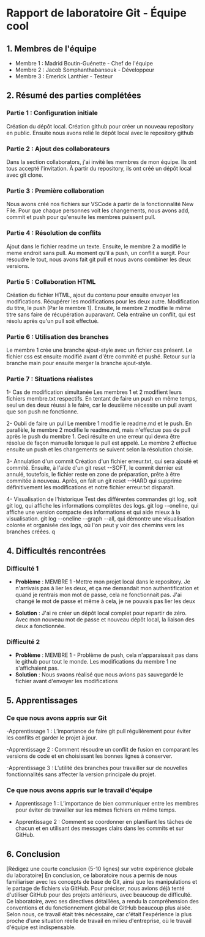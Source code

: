 # Rapport de laboratoire Git - Équipe cool

## 1. Membres de l'équipe
- Membre 1 : Madrid Boutin-Guénette - Chef de l'équipe
- Membre 2 : Jacob Somphanthabansouk  - Développeur
- Membre 3 : Emerick Lanthier - Testeur

## 2. Résumé des parties complétées

### Partie 1 : Configuration initiale
Création du dépôt local. Création github pour créer un nouveau repository en public. Ensuite nous avons relié le dépôt local
avec le repository github

### Partie 2 : Ajout des collaborateurs
Dans la section collaborators, j'ai invité les membres de mon équipe. Ils ont tous accepté l'invitation. À partir du repository, ils ont créé un dépôt local avec git clone.

### Partie 3 : Première collaboration
Nous avons créé nos fichiers sur VSCode à partir de la fonctionnalité New File. Pour que chaque personnes voit les changements, nous avons add, commit et push pour qu'ensuite les membres puissent pull.

### Partie 4 : Résolution de conflits
Ajout dans le fichier readme un texte. Ensuite, le membre 2 a modifié le meme endroit sans pull. Au moment qu'il a push, un conflit a surgit. Pour résoudre le tout, nous avons fait git pull et nous avons combiner les deux versions.

### Partie 5 : Collaboration HTML
Création du fichier HTML, ajout du contenu pour ensuite envoyer les modifications. Récupérer les modifications pour les deux autre. Modification du titre, le push (Par le membre 1). Ensuite, le membre 2 modifie le même titre sans faire de récupération auparavant. Cela entraîne un conflit, qui est résolu après qu'un pull soit effectué.

### Partie 6 : Utilisation des branches
Le membre 1 crée une branche ajout-style avec un fichier css présent. Le fichier css est ensuite modifié avant d'être commité et pushé. Retour sur la branche main pour ensuite merger la branche ajout-style.

### Partie 7 : Situations réalistes
1- Cas de modification simultanée
Les membres 1 et 2 modifient leurs fichiers membre.txt respectifs. En tentant de faire un push en même temps, seul un des deux réussi à le faire, car le deuxième nécessite un pull avant que son push ne fonctionne. 

2- Oubli de faire un pull
Le membre 1 modifie le readme.md et le push. En parallèle, le membre 2 modifie le readme.md, mais n'effectue pas de pull après le push du membre 1. Ceci résulte en une erreur qui devra être résolue de façon manuelle lorsque le pull est appelé. Le membre 2 effectue ensuite un push et les changements se suivent selon la résolution choisie.

3- Annulation d'un commit
Création d'un fichier erreur.txt, qui sera ajouté et commité. Ensuite, à l'aide d'un git reset --SOFT, le commit dernier est annulé, toutefois, le fichier reste en zone de préparation, prête à être commitée à nouveau. Après, on fait un git reset --HARD qui supprime définitivement les modifications et notre fichier erreur.txt disparaît.

4- Visualisation de l'historique
Test des différentes commandes git log, soit
git log, qui affiche les informations complètes des logs.
git log --oneline, qui affiche une version compacte des informations et qui aide mieux à la visualisation.
git log --oneline --graph --all, qui démontre une visualisation colorée et organisée des logs, où l'on peut y voir des chemins vers les branches créées.
q
## 4. Difficultés rencontrées

### Difficulté 1
- **Problème** : MEMBRE 1 -Mettre mon projet local dans le repository. Je n'arrivais pas à lier les deux, et ça me demandait mon authentification et quand je rentrais mon mot de passe, cela ne fonctionnait pas.  J'ai changé le mot de passe et même à cela, je ne pouvais pas lier les deux 

- **Solution** : J'ai re créer un dépôt local complet pour repartir de zéro. Avec mon nouveau mot de passe et nouveau dépôt local, la liaison des deux a fonctionnée.

### Difficulté 2
- **Problème** : MEMBRE 1 - Problème de push, cela n'apparaissait pas dans le github pour tout le monde. Les modifications du membre 1 ne s'affichaient pas.
- **Solution** : Nous svaons réalisé que nous avions pas sauvegardé le fichier avant d'envoyer les modifications

## 5. Apprentissages

### Ce que nous avons appris sur Git
-Apprentissage 1 : L’importance de faire git pull régulièrement pour éviter les conflits et garder le projet à jour.

-Apprentissage 2 : Comment résoudre un conflit de fusion en comparant les versions de code et en choisissant les bonnes lignes à conserver.

-Apprentissage 3 : L’utilité des branches pour travailler sur de nouvelles fonctionnalités sans affecter la version principale du projet.

### Ce que nous avons appris sur le travail d'équipe
- Apprentissage 1 : L’importance de bien communiquer entre les membres pour éviter de travailler sur les mêmes fichiers en même temps.

- Apprentissage 2 : Comment se coordonner en planifiant les tâches de chacun et en utilisant des messages clairs dans les commits et sur GitHub.

## 6. Conclusion
[Rédigez une courte conclusion (5-10 lignes) sur votre expérience globale du laboratoire]
En conclusion, ce laboratoire nous a permis de nous familiariser avec les concepts de base de Git, ainsi que les manipulations et le partage de fichiers via GitHub. Pour préciser, nous avions déjà tenté d'utiliser GitHub pour des projets antérieurs, avec beaucoup de difficulté. Ce laboratoire, avec ses directives détaillées, a rendu la compréhension des conventions et du fonctionnement global de GitHub beaucoup plus aisée. Selon nous, ce travail était très nécessaire, car c'était l'expérience la plus proche d'une situation réelle de travail en milieu d'entreprise, où le travail d'équipe est indispensable.